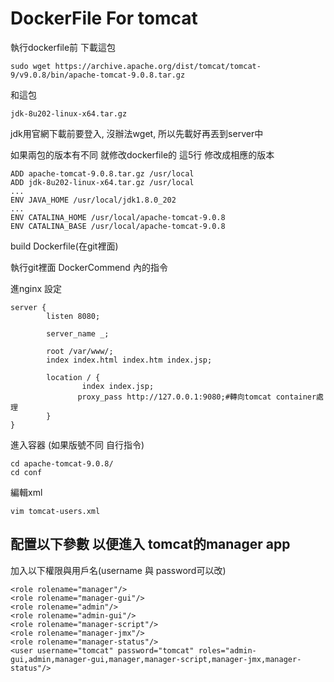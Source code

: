 # DockerFile For tomcat
執行dockerfile前
下載這包

```
sudo wget https://archive.apache.org/dist/tomcat/tomcat-9/v9.0.8/bin/apache-tomcat-9.0.8.tar.gz
```

和這包

```
jdk-8u202-linux-x64.tar.gz
```

jdk用官網下載前要登入, 沒辦法wget, 所以先載好再丟到server中

如果兩包的版本有不同 就修改dockerfile的 這5行 修改成相應的版本
```
ADD apache-tomcat-9.0.8.tar.gz /usr/local
ADD jdk-8u202-linux-x64.tar.gz /usr/local
...
ENV JAVA_HOME /usr/local/jdk1.8.0_202
...
ENV CATALINA_HOME /usr/local/apache-tomcat-9.0.8
ENV CATALINA_BASE /usr/local/apache-tomcat-9.0.8
```
build Dockerfile(在git裡面)

執行git裡面 DockerCommend 內的指令


進nginx 設定
```
server {
        listen 8080;

        server_name _;

        root /var/www/;
        index index.html index.htm index.jsp;

        location / {
                index index.jsp;
               proxy_pass http://127.0.0.1:9080;#轉向tomcat container處理
        }
}
```


進入容器
(如果版號不同 自行指令)
```
cd apache-tomcat-9.0.8/
cd conf
```

編輯xml
```
vim tomcat-users.xml
```

## 配置以下參數 以便進入 tomcat的manager app
加入以下權限與用戶名(username 與 password可以改)

```
<role rolename="manager"/>
<role rolename="manager-gui"/>
<role rolename="admin"/>
<role rolename="admin-gui"/>
<role rolename="manager-script"/>
<role rolename="manager-jmx"/>
<role rolename="manager-status"/>
<user username="tomcat" password="tomcat" roles="admin-gui,admin,manager-gui,manager,manager-script,manager-jmx,manager-status"/>
```







